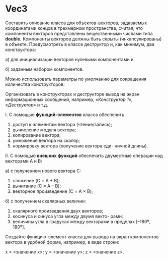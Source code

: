 # Vec3
Составить описание класса для объектов-векторов,
задаваемых координатами концов в трехмерном пространстве, считая, что компоненты векторов представлены вещественными числами типа <strong>double.</strong> Компоненты векторов
должны быть скрыты (инкапсулированы) в объекте.
Предусмотреть в классе деструктор и, как минимум, два
конструктора:

а) для инициализации векторов нулевыми компонентами и

б) заданным набором компонентов.

Можно использовать параметры по умолчанию для
сокращения количества конструкторов.

Организовать в конструкторах и деструкторе вывод
на экран информационных сообщений, например, «<em>Конструктор 1</em>», «<em>Деструктор</em>» и т.д.

I. С помощью <strong>функций-элементов</strong> класса обеспечить
1) доступ к элементам вектора (чтение/запись);
2) вычисление модуля вектора;
3) копирование вектора;
4) умножение вектора на скаляр;
5) нормировку вектора (получение вектора еди-
ничной длины).

II. C помощью <strong>внешних функций</strong> обеспечить двуместные операции над векторами A и B:

a) с получением нового вектора C:
1) сложение (C = A + B);
2) вычитание (C = A – B);
3) векторное произведение (С = A × B);

б) с получением скалярных величин:
1) скалярного произведения двух векторов;
2) косинуса и синуса угла между двумя векто-
рами;
3) величины угла в градусах между векторами в
пределах [–180º, 180º].

Создайте функцию-элемент класса для вывода на
экран компонентов вектора в удобной форме, например, в
виде строки:

x = <значение x>; y = <значение y>; z = <значение z>.
